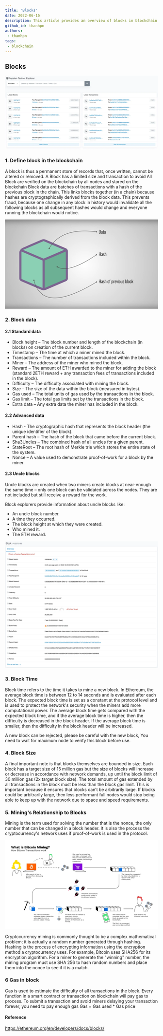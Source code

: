 ```yaml
---
title: 'Blocks'
date: 2022-06-16
description: This article provides an overview of blocks in blockchain technology, including their structure, types, and how they work.
github_id: thanhpn
authors:
 - thanhpn
tags:
 - blockchain
---
```


## Blocks

![](assets/blocks_lzrylgx.webp)

### 1. Define block in the blockchain

A block is thus a permanent store of records that, once written, cannot be altered or removed. A Block has a limited size and transaction to avoid All Block are verified on the blockchain by all nodes and stored on the blockchain Block data are batches of transactions with a hash of the previous block in the chain. This links blocks together (in a chain) because hashes are cryptographically derived from the block data. This prevents fraud, because one change in any block in history would invalidate all the following blocks as all subsequent hashes would change and everyone running the blockchain would notice.

![](assets/blocks_svihd1p.webp)

### 2. Block data

#### 2.1 Standard data

- Block height – The block number and length of the blockchain (in blocks) on creation of the current block.
- Timestamp – The time at which a miner mined the block.
- Transactions – The number of transactions included within the block.
- Miner – The address of the miner who mined the block.
- Reward – The amount of ETH awarded to the miner for adding the block (standard 2ETH reward + any transaction fees of transactions included in the block).
- Difficulty – The difficulty associated with mining the block.
- Size – The size of the data within the block (measured in bytes).
- Gas used – The total units of gas used by the transactions in the block.
- Gas limit – The total gas limits set by the transactions in the block.
- Extra data – Any extra data the miner has included in the block.

#### 2.2 Advanced data

- Hash - The cryptographic hash that represents the block header (the unique identifier of the block).
- Parent hash – The hash of the block that came before the current block.
- Sha3Uncles – The combined hash of all uncles for a given parent.
- StateRoot – The root hash of Merkle trie which stores the entire state of the system.
- Nonce – A value used to demonstrate proof-of-work for a block by the miner.

#### 2.3 Uncle blocks

Uncle blocks are created when two miners create blocks at near-enough the same time – only one block can be validated across the nodes. They are not included but still receive a reward for the work.

Block explorers provide information about uncle blocks like:

- An uncle block number.
- A time they occurred.
- The block height at which they were created.
- Who mined it.
- The ETH reward.

![](assets/blocks_eqhpghw.webp)

### 3. Block Time

Block time refers to the time it takes to mine a new block. In Ethereum, the average block time is between 12 to 14 seconds and is evaluated after each block. The expected block time is set as a constant at the protocol level and is used to protect the network's security when the miners add more computational power. The average block time gets compared with the expected block time, and if the average block time is higher, then the difficulty is decreased in the block header. If the average block time is smaller, then the difficulty in the block header will be increased.

A new block can be rejected, please be careful with the new block, You need to wait for maximum node to verify this block before use.

### 4. Block Size

A final important note is that blocks themselves are bounded in size. Each block has a target size of 15 million gas but the size of blocks will increase or decrease in accordance with network demands, up until the block limit of 30 million gas (2x target block size). The total amount of gas extended by all transactions in the block must be less than the block gas limit. This is important because it ensures that blocks can’t be arbitrarily large. If blocks could be arbitrarily large, then less performant full nodes would stop being able to keep up with the network due to space and speed requirements.

### 5. Mining's Relationship to Blocks

Mining is the term used for solving the number that is the nonce, the only number that can be changed in a block header. It is also the process the cryptocurrency's network uses if proof-of-work is used in the protocol.

![](assets/blocks_qi5jtrd.png.webp)

Cryptocurrency mining is commonly thought to be a complex mathematical problem; it is actually a random number generated through hashing. Hashing is the process of encrypting information using the encryption method a cryptocurrency uses. For example, Bitcoin uses SHA256 for its encryption algorithm. For a miner to generate the "winning" number, the mining program must use SHA 256 to hash random numbers and place them into the nonce to see if it is a match.

### 6 Gas in block

Gas is used to estimate the difficulty of all transactions in the block. Every function in a smart contract or transaction on blockchain will pay gas to process. To submit a transaction and avoid miners delaying your transaction forever, you need to pay enough gas Gas = Gas used \* Gas ​​price

#### Reference

https://ethereum.org/en/developers/docs/blocks/
